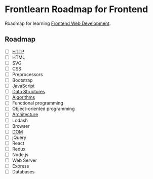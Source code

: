 # Frontlearn Roadmap for Frontend

Roadmap for learning [Frontend Web Development](https://en.wikipedia.org/wiki/Front-end_web_development).

## Roadmap

- [ ] [HTTP](/http)
- [ ] HTML
- [ ] SVG
- [ ] CSS
- [ ] Preprocessors
- [ ] Bootstrap
- [ ] [JavaScript](/js)
- [ ] [Data Structures](/data-structures)
- [ ] [Algorithms](/algorithms)
- [ ] Functional programming
- [ ] Object-oriented programming
- [ ] [Architecture](/architecture)
- [ ] Lodash
- [ ] Browser
- [ ] [DOM](/dom)
- [ ] jQuery
- [ ] React
- [ ] Redux
- [ ] Node.js
- [ ] Web Server
- [ ] Express
- [ ] Databases
